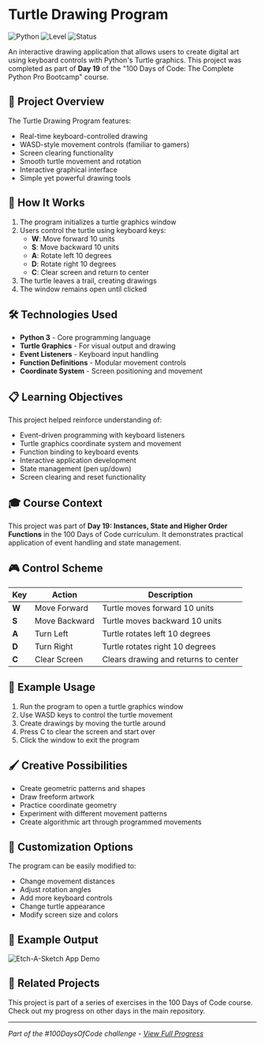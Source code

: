 # Turtle Drawing Program

![Python](https://img.shields.io/badge/Python-3-blue?style=for-the-badge)
![Level](https://img.shields.io/badge/Level-Intermediate-orange?style=for-the-badge)
![Status](https://img.shields.io/badge/Status-Complete-brightgreen?style=for-the-badge)

An interactive drawing application that allows users to create digital art using keyboard controls with Python's Turtle graphics. This project was completed as part of **Day 19** of the "100 Days of Code: The Complete Python Pro Bootcamp" course.

## 🎯 Project Overview

The Turtle Drawing Program features:
- Real-time keyboard-controlled drawing
- WASD-style movement controls (familiar to gamers)
- Screen clearing functionality
- Smooth turtle movement and rotation
- Interactive graphical interface
- Simple yet powerful drawing tools

## 🚀 How It Works

1. The program initializes a turtle graphics window
2. Users control the turtle using keyboard keys:
   - **W**: Move forward 10 units
   - **S**: Move backward 10 units  
   - **A**: Rotate left 10 degrees
   - **D**: Rotate right 10 degrees
   - **C**: Clear screen and return to center
3. The turtle leaves a trail, creating drawings
4. The window remains open until clicked

## 🛠️ Technologies Used

- **Python 3** - Core programming language
- **Turtle Graphics** - For visual output and drawing
- **Event Listeners** - Keyboard input handling
- **Function Definitions** - Modular movement controls
- **Coordinate System** - Screen positioning and movement

## 📋 Learning Objectives

This project helped reinforce understanding of:
- Event-driven programming with keyboard listeners
- Turtle graphics coordinate system and movement
- Function binding to keyboard events
- Interactive application development
- State management (pen up/down)
- Screen clearing and reset functionality

## 🎓 Course Context

This project was part of **Day 19: Instances, State and Higher Order Functions** in the 100 Days of Code curriculum. It demonstrates practical application of event handling and state management.

## 🎮 Control Scheme

| Key | Action | Description |
|-----|--------|-------------|
| **W** | Move Forward | Turtle moves forward 10 units |
| **S** | Move Backward | Turtle moves backward 10 units |
| **A** | Turn Left | Turtle rotates left 10 degrees |
| **D** | Turn Right | Turtle rotates right 10 degrees |
| **C** | Clear Screen | Clears drawing and returns to center |

## 📝 Example Usage

1. Run the program to open a turtle graphics window
2. Use WASD keys to control the turtle movement
3. Create drawings by moving the turtle around
4. Press C to clear the screen and start over
5. Click the window to exit the program

## 🖌️ Creative Possibilities

- Create geometric patterns and shapes
- Draw freeform artwork
- Practice coordinate geometry
- Experiment with different movement patterns
- Create algorithmic art through programmed movements

## 🔧 Customization Options

The program can be easily modified to:
- Change movement distances
- Adjust rotation angles
- Add more keyboard controls
- Change turtle appearance
- Modify screen size and colors

## 📝 Example Output

![Etch-A-Sketch App Demo](https://github.com/user-attachments/assets/53af2682-69ea-49f4-acbf-abe2ae077271)


## 🔄 Related Projects

This project is part of a series of exercises in the 100 Days of Code course. Check out my progress on other days in the main repository.

---

*Part of the #100DaysOfCode challenge - [View Full Progress](https://github.com/evncosta/100-Days-of-Code)*
